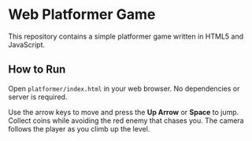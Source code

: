 # Web Platformer Game

This repository contains a simple platformer game written in HTML5 and JavaScript. 

## How to Run

Open `platformer/index.html` in your web browser. No dependencies or server is required.

Use the arrow keys to move and press the **Up Arrow** or **Space** to jump. Collect coins while avoiding the red enemy that chases you. The camera follows the player as you climb up the level.
